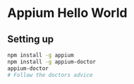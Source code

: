 # Appium Hello World

## Setting up

```sh
npm install -g appium
npm install -g appium-doctor
appium-doctor
# Follow the doctors advice
```
